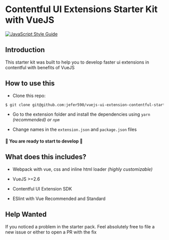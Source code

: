 # Contentful UI Extensions Starter Kit with VueJS

[![JavaScript Style Guide](https://cdn.rawgit.com/standard/standard/master/badge.svg)](https://github.com/standard/standard)

## Introduction
This starter kit was built to help you to develop faster ui extensions in contentful with benefits of VueJS 

## How to use this
- Clone this repo: 
```bash
$ git clone git@github.com:jefer590/vuejs-ui-extension-contentful-starterkit.git
```

- Go to the extension folder and install the dependencies using `yarn` _(recommended) or `npm`_

- Change names in the `extension.json` and `package.json` files

#### :tada: You are ready to start to develop :tada: 

## What does this includes?
- Webpack with vue, css and inline html loader _(highly customizable)_

- VueJS >=2.6

- Contentful UI Extension SDK

- ESlint with Vue Recommended and Standard

## Help Wanted

If you noticed a problem in the starter pack. Feel absolutely free to file a new issue or either to open a PR with the fix
